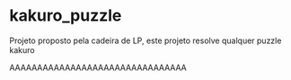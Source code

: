 # kakuro_puzzle

Projeto proposto pela cadeira de LP, este projeto resolve qualquer puzzle kakuro

AAAAAAAAAAAAAAAAAAAAAAAAAAAAAAAA
